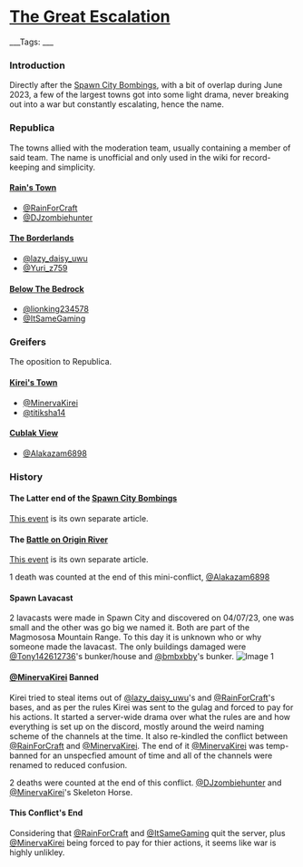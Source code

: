 # [The Great Escalation]()
___Tags: ___

### Introduction

Directly after the [Spawn City Bombings](#spawn-city-bombings), with a bit of overlap during June 2023, a few of the largest towns got into some light drama, never breaking out into a war but constantly escalating, hence the name.

### Republica

The towns allied with the moderation team, usually containing a member of said team. The name is unofficial and only used in the wiki for record-keeping and simplicity.

#### [Rain's Town](#rains-town)

*   [@RainForCraft](#rainforcraft)
*   [@DJzombiehunter](#djzombiehunter)

#### [The Borderlands](#borderlands)

*   [@lazy\_daisy\_uwu](#lazydaisyuwu)
*   [@Yuri\_z759](#yuri_z)

#### [Below The Bedrock](#below-the-bedrock)

*   [@lionking234578](#lionking234578)
*   [@ItSameGaming](#itsamegaming)

### Greifers

The oposition to Republica.

#### [Kirei's Town](#kireis-town)

*   [@MinervaKirei](#minervak)
*   [@titiksha14](#titiksha)

#### [Cublak View](#cublak-view)

*   [@Alakazam6898](#alakazam6898)

### History

#### The Latter end of the [Spawn City Bombings](spawn-city-bombings)

[This event](spawn-city-bombings) is its own separate article.

#### The [Battle on Origin River](battle-origin-river)

[This event](battle-origin-river) is its own separate article.  
  
1 death was counted at the end of this mini-conflict, [@Alakazam6898](#alakazam6898)

#### Spawn Lavacast

2 lavacasts were made in Spawn City and discovered on 04/07/23, one was small and the other was go big we named it. Both are part of the Magmososa Mountain Range. To this day it is unknown who or why someone made the lavacast. The only buildings damaged were [@Tony142612736](#tony142)'s bunker/house and [@bmbxbby](#bmbxbby)'s bunker.
![Image 1](https://cdn.discordapp.com/attachments/1017938268102348931/1125907125277835304/2023-07-04_17.51.57.png)

#### [@MinervaKirei](#minervak) Banned

Kirei tried to steal items out of [@lazy\_daisy\_uwu](#lazydaisyuwu)'s and [@RainForCraft](#rainforcraft)'s bases, and as per the rules Kirei was sent to the gulag and forced to pay for his actions. It started a server-wide drama over what the rules are and how everything is set up on the discord, mostly around the weird naming scheme of the channels at the time. It also re-kindled the conflict between [@RainForCraft](#rainforcraft) and [@MinervaKirei](#minervak). The end of it [@MinervaKirei](#minervak) was temp-banned for an unspecfied amount of time and all of the channels were renamed to reduced confusion.  
  
2 deaths were counted at the end of this conflict. [@DJzombiehunter](#djzombiehunter) and [@MinervaKirei](#minervak)'s Skeleton Horse.

#### This Conflict's End

Considering that [@RainForCraft](#rainforcraft) and [@ItSameGaming](#itsamegaming) quit the server, plus [@MinervaKirei](#minervak) being forced to pay for thier actions, it seems like war is highly unlikley.